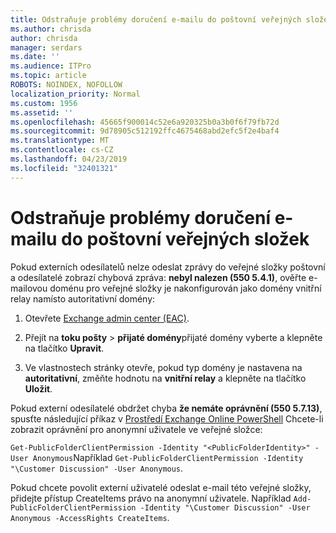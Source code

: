 ```yaml
---
title: Odstraňuje problémy doručení e-mailu do poštovní veřejných složek
ms.author: chrisda
author: chrisda
manager: serdars
ms.date: ''
ms.audience: ITPro
ms.topic: article
ROBOTS: NOINDEX, NOFOLLOW
localization_priority: Normal
ms.custom: 1956
ms.assetid: ''
ms.openlocfilehash: 45665f900014c52e6a920325b0a3b0f6f79fb72d
ms.sourcegitcommit: 9d78905c512192ffc4675468abd2efc5f2e4baf4
ms.translationtype: MT
ms.contentlocale: cs-CZ
ms.lasthandoff: 04/23/2019
ms.locfileid: "32401321"
---
```

# <a name="fix-email-delivery-issues-to-mail-enabled-public-folders"></a>Odstraňuje problémy doručení e-mailu do poštovní veřejných složek

Pokud externích odesílatelů nelze odeslat zprávy do veřejné složky poštovní a odesílatelé zobrazí chybová zpráva: **nebyl nalezen (550 5.4.1)**, ověřte e-mailovou doménu pro veřejné složky je nakonfigurován jako domény vnitřní relay namísto autoritativní domény:

1. Otevřete [Exchange admin center (EAC)](https://docs.microsoft.com/Exchange/exchange-admin-center).

2. Přejít na **toku pošty** \> **přijaté domény**přijaté domény vyberte a klepněte na tlačítko **Upravit**.

3. Ve vlastnostech stránky otevře, pokud typ domény je nastavena na **autoritativní**, změňte hodnotu na **vnitřní relay** a klepněte na tlačítko **Uložit**.

Pokud externí odesílatelé obdržet chyba **že nemáte oprávnění (550 5.7.13)**, spusťte následující příkaz v [Prostředí Exchange Online PowerShell](https://docs.microsoft.com/powershell/exchange/exchange-online/connect-to-exchange-online-powershell/connect-to-exchange-online-powershell) Chcete-li zobrazit oprávnění pro anonymní uživatele ve veřejné složce:

`Get-PublicFolderClientPermission -Identity "<PublicFolderIdentity>" -User Anonymous`Například `Get-PublicFolderClientPermission -Identity "\Customer Discussion" -User Anonymous`.

Pokud chcete povolit externí uživatelé odeslat e-mail této veřejné složky, přidejte přístup CreateItems právo na anonymní uživatele. Například `Add-PublicFolderClientPermission -Identity "\Customer Discussion" -User Anonymous -AccessRights CreateItems`.

